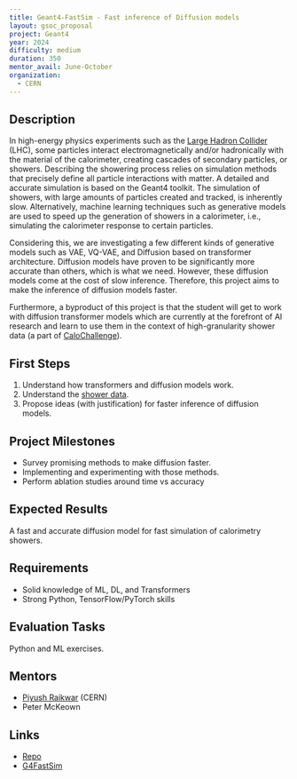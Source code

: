 ```yaml
---
title: Geant4-FastSim - Fast inference of Diffusion models
layout: gsoc_proposal
project: Geant4
year: 2024
difficulty: medium
duration: 350
mentor_avail: June-October
organization:
  - CERN
---
```


## Description

In high-energy physics experiments such as the [Large Hadron Collider](https://home.cern/science/accelerators/large-hadron-collider) (LHC), some particles interact electromagnetically and/or hadronically with the material of the calorimeter, creating cascades of secondary particles, or showers. Describing the showering process relies on simulation methods that precisely define all particle interactions with matter. A detailed and accurate simulation is based on the Geant4 toolkit. The simulation of showers, with large amounts of particles created and tracked, is inherently slow. Alternatively, machine learning techniques such as generative models are used to speed up the generation of showers in a calorimeter, i.e., simulating the calorimeter response to certain particles.

Considering this, we are investigating a few different kinds of generative models such as VAE, VQ-VAE, and Diffusion based on transformer architecture. Diffusion models have proven to be significantly more accurate than others, which is what we need. However, these diffusion models come at the cost of slow inference. Therefore, this project aims to make the inference of diffusion models faster.

Furthermore, a byproduct of this project is that the student will get to work with diffusion transformer models which are currently at the forefront of AI research and learn to use them in the context of high-granularity shower data (a part of [CaloChallenge](https://calochallenge.github.io/homepage/)).

## First Steps

1. Understand how transformers and diffusion models work.
2. Understand the [shower data](https://zenodo.org/record/6366324#.Y-DJ9ezMKdY).
3. Propose ideas (with justification) for faster inference of diffusion models.

## Project Milestones
* Survey promising methods to make diffusion faster.
* Implementing and experimenting with those methods.
* Perform ablation studies around time vs accuracy


## Expected Results

A fast and accurate diffusion model for fast simulation of calorimetry showers.

## Requirements

* Solid knowledge of ML, DL, and Transformers
* Strong Python, TensorFlow/PyTorch skills

## Evaluation Tasks

Python and ML exercises.

## Mentors
* [Piyush Raikwar](mailto:piyush.raikwar@cern.ch) (CERN)
* Peter McKeown

## Links
* [Repo](https://gitlab.cern.ch/fastsim/diffusion4sim/-/tree/DiT_renato?ref_type=heads)
* [G4FastSim](https://g4fastsim.web.cern.ch/)
